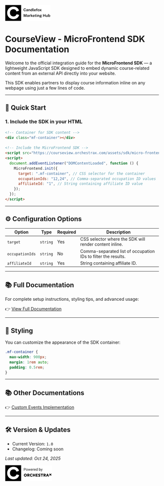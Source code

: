 ![Candlefox Logo](images/candlefox-logo.png)

# CourseView - MicroFrontend SDK Documentation

Welcome to the official integration guide for the **MicroFrontend SDK** — a lightweight JavaScript SDK designed to embed dynamic course-related content from an external API directly into your website.

This SDK enables partners to display course information inline on any webpage using just a few lines of code.

---

## 🚀 Quick Start

### 1. Include the SDK in your HTML

```html
<!-- Container for SDK content -->
<div class="mf-container"></div>

<!-- Include the MicroFrontend SDK -->
<script src="https://courseview.orchestrax.com/assets/sdk/micro-frontend-sdk.js"></script>
<script>
  document.addEventListener("DOMContentLoaded", function () {
    MicroFrontend.init({
      target: ".mf-container", // CSS selector for the container
      occupationIds: "12,24", // Comma-separated occupation ID values
      affiliateId: "1", // String containing affiliate ID value
    });
  });
</script>
```

---

## ⚙️ Configuration Options

| Option          | Type     | Required | Description                                                   |
| --------------- | -------- | -------- | ------------------------------------------------------------- |
| `target`        | `string` | Yes      | CSS selector where the SDK will render content inline.        |
| `occupationIds` | `string` | No       | Comma-separated list of occupation IDs to filter the results. |
| `affiliateId`   | `string` | Yes      | String containing affiliate ID.                               |

---

## 📚 Full Documentation

For complete setup instructions, styling tips, and advanced usage:

👉 [View Full Documentation](./sdk_implementation_guide.md)

---

## 🎨 Styling

You can customize the appearance of the SDK container:

```css
.mf-container {
  max-width: 900px;
  margin: 1rem auto;
  padding: 0.5rem;
}
```

---

## 📚 Other Documentations

👉 [Custom Events Implementation](./custom_events_implementation.md)

---

## 🛠 Version & Updates

- Current Version: `1.0`
- Changelog: Coming soon

_Last updated: Oct 24, 2025_

![OrchestraX Logo](images/logo.png)
